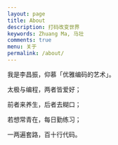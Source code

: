 ```yaml
---
layout: page
title: About
description: 打码改变世界
keywords: Zhuang Ma, 马壮
comments: true
menu: 关于
permalink: /about/
---
```


我是李昌振，仰慕「优雅编码的艺术」。




太极与编程，两者皆爱好；

前者来养生，后者去糊口；

若想常青在，每日勤练习；

一两遍套路，百十行代码。


